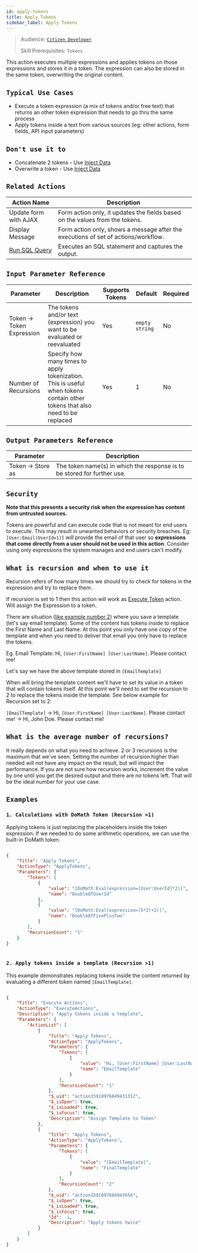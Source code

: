 ```yaml
---
id: apply-tokens
title: Apply Tokens
sidebar_label: Apply Tokens
---
```


> Audience: [`Citizen Developer`](/audience#citizen-developers.md)
> 
> Skill Prerequisites: `Tokens`

This action executes multiple expressions and applies tokens on those expressions and stores it in a token. The expression can also be stored in the same token, overwriting the original content.

## `Typical Use Cases`

* Execute a token expression (a mix of tokens and/or free text) that returns an other token expression that needs to go thru the same process
* Apply tokens inside a text from various sources (eg: other actions, form fields, API input parameters)

## `Don't use it to`

* Concatenate 2 tokens - Use [Inject Data](/actions/inject-data.md)
* Overwrite a token - Use [Inject Data](/actions/inject-data.md)

## `Related Actions`

| Action Name | Description |
| ----------- | ----------- |
| Update form with AJAX | Form action only, it updates the fields based on the values from the tokens. |
| Display Message | Form action only, shows a message after the executions of set of actions/workflow. |
| [Run SQL Query](/actions/run-sql-query.md) | Executes an SQL statement and captures the output. |

## `Input Parameter Reference`

| Parameter | Description | Supports Tokens | Default | Required |
| --------- | ----------- | --------------- | ------- | -------- |
| Token -> Token Expression | The tokens and/or text (expression) you want to be evaluated or reevaluated | Yes | `empty string` | No |
| Number of Recursions | Specify how many times to apply tokenization. This is useful when tokens contain other tokens that also need to be replaced | Yes | 1 | No |

## `Output Parameters Reference`

| Parameter | Description |
| --------- | ----------- |
| Token -> Store as | The token name(s) in which the response is to be stored for further use. |

## `Security`

**Note that this presents a security risk when the expression has content from untrusted sources.**

Tokens are powerful and can execute code that is not meant for end users to execute. This may result in unwanted behaviors or security breaches. Eg: `[User:Email(UserId=1)]` will provide the email of that user so **expressions that come directly from a user should not be used in this action**. Consider using only expressions the system manages and end users can't modify.

## `What is recursion and when to use it`

Recursion refers of how many times we should try to check for tokens in the expression and try to replace them.

If recursion is set to 1 then this action will work as [Execute Token](/actions/execute-token.md) action. Will assign the Expression to a token.

There are situation ([like example number 2](#2-apply-tokens-inside-a-template-recursion-1)) where you save a template (let's say email template). Some of the content has tokens inside to replace the First Name and Last Name. At this point you only have one copy of the template and when you need to deliver that email you only have to replace the tokens.

Eg. Email Template: Hi, `[User:FirstName] [User:LastName]`. Please contact me!

Let's say we have the above template stored in `[EmailTemplate]`

When will bring the template content we'll have to set its value in a token that will contain tokens itself. At this point we'll need to set the recursion to 2 to replace the tokens inside the template. See below example for Recursion set to 2:

`[EmailTemplate]` -> Hi, `[User:FirstName] [User:LastName]`. Please contact me! -> Hi, John Doe. Please contact me!

## `What is the average number of recursions?`

It really depends on what you need to achieve. 2 or 3 recursions is the maximum that we've seen. Setting the number of recursion higher than needed will not have any impact on the result, but will impact the performance. If you are not sure how recursion works, increment the value by one until you get the desired output and there are no tokens left. That will be the ideal number for your use case.

## `Examples`

### `1. Calculations with DoMath Token (Recursion =1)`

Applying tokens is just replacing the placeholders inside the token expression. If we needed to do some arithmetic operations, we can use the built-in DoMath token.

```json

{
    "Title": "Apply Tokens",
    "ActionType": "ApplyTokens",
    "Parameters": {
        "Tokens": [
            {
                "value": "[DoMath:Eval(expression=[User:UserId]*2)]",
                "name": "DoubleOfUserId"
            },
            {
                "value": "[DoMath:Eval(expression=(5*2)+2)]",
                "name": "DoubleOfFivePlusTwo"
            }
        ],
        "RecursionCount": "1"
    }
}
​
```

### `2. Apply tokens inside a template (Recursion >1)`

This example demonstrates replacing tokens inside the content returned by evaluating a different token named `[EmailTemplate]`.

```json

{
    "Title": "Execute Actions",
    "ActionType": "ExecuteActions",
    "Description": "Apply tokens inside a template",
    "Parameters": {
        "ActionList": [
            {
                "Title": "Apply Tokens",
                "ActionType": "ApplyTokens",
                "Parameters": {
                    "Tokens": [
                        {
                            "value": "Hi, [User:FirstName] [User:LastName]. Please contact me!",
                            "name": "EmailTemplate"
                        }
                    ],
                    "RecursionCount": "1"
                },
                "$_uid": "action15910976849431312",
                "$_isOpen": true,
                "$_isLoaded": true,
                "$_isFocus": true,
                "Description": "Assign Template to Token"
            },
            {
                "Title": "Apply Tokens",
                "ActionType": "ApplyTokens",
                "Parameters": {
                    "Tokens": [
                        {
                            "value": "[EmailTemplate]",
                            "name": "FinalTemplate"
                        }
                    ],
                    "RecursionCount": "2"
                },
                "$_uid": "action1591097684943656",
                "$_isOpen": true,
                "$_isLoaded": true,
                "$_isFocus": true,
                "Id": -1,
                "Description": "Apply tokens twice"
            }
        ]
    }
}
```